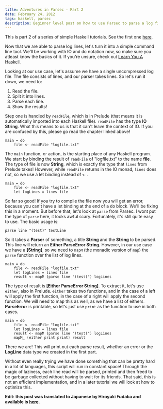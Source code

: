 ```yaml
---
title: Adventures in Parsec - Part 2
date: February 24, 2012
tags: haskell, parsec
description: Beginner level post on how to use Parsec to parse a log file, adding command line
---
```


This is part 2 of a series of simple Haskell tutorials. See the first one [here][part1].

Now that we are able to parse log lines, let's turn it into a simple command line tool. We'll be working with IO and do notation now, so make sure you atleast know the basics of it. If you're unsure, check out [Learn You A Haskell][lyahio].

Looking at our use case, let's assume we have a single uncompressed log file. The file consists of lines, and our parser takes lines. So let's run it down, we need to:

1. Read the file.
2. Split it into lines.
3. Parse each line.
4. Show the results!

Step one is handled by `readFile`, which is in Prelude (that means it is automatically imported into each Haskell file). `readFile` has the type __IO String__. What this means to us is that it can't leave the context of IO. If you are confused by this, please go read the chapter linked above!

~~~~~{.haskell}
main = do
    file <- readFile "logfile.txt"
~~~~~

The `main` function, or action, is the starting place of any Haskell program. We start by binding the result of `readFile` of "logfile.txt" to the name __file__. The type of file is now __String__, which is exactly the type that `lines` from Prelude takes! However, while `readFile` returns in the IO monad, `lines` does not, so we use a let binding instead of `<-`.

~~~~~{.haskell}
main = do
    file <- readFile "logfile.txt"
    let logLines = lines file
~~~~~

So far so good! If you try to compile the file now you will get an error, because you can't have a let binding at the end of a do block. We'll be fixing this in a moment. But before that, let's look at `parse` from Parsec. I wont put the type of `parse` here, it looks awful scary. Fortunately, it's still quite easy to use. The basic usage is:

~~~~~{.haskell}
parse line "(test)" testLine
~~~~~

So it takes a __Parser__ of something, a title __String__ and the __String__ to be parsed. This line will return an __Either ParseError String__. However, in our use case we have a __[String]__, so we need to `mapM` (the monadic version of `map`) the `parse` function over the list of log lines.

~~~~~{.haskell}
main = do
    file <- readFile "logfile.txt"
    let logLines = lines file
    result <- mapM (parse line "(test)") logLines
~~~~~

The type of result is __[Either ParseError String]__. To extract it, let's use `either`, also in Prelude. `either` takes two functions, and in the case of a left will apply the first function, in the case of a right will apply the second function. We will need to map this as well, as we have a list of eithers. __ParseError__ is printable, so let's just use `print` as the function to use in both cases.

~~~~~{.haskell}
main = do
    file <- readFile "logfile.txt"
    let logLines = lines file
    result <- mapM (parse line "(test)") logLines
    mapM_ (either print print) result
~~~~~

There we are! This will print out each parse result, whether an error or the __LogLine__ data type we created in the first part. 

Without even really trying we have done something that can be pretty hard in a lot of languages, this script will run in constant space! Through the magic of laziness, each line read will be parsed, printed and then freed to be garbage collected without having to wait for its friends. That said, this is not an efficient implementation, and in a later tutorial we will look at how to optimize this.

**Edit: this post was translated to Japanese by Hiroyuki Fudaba and available is [here][japanese].**

[part1]: http://FIX
[lyahio]: http://learnyouahaskell.com/input-and-output
[hoogle]: http://www.haskell.org/hoogle/
[japanese]: http://delihiros.hatenablog.jp/entry/2012/06/12/174635
